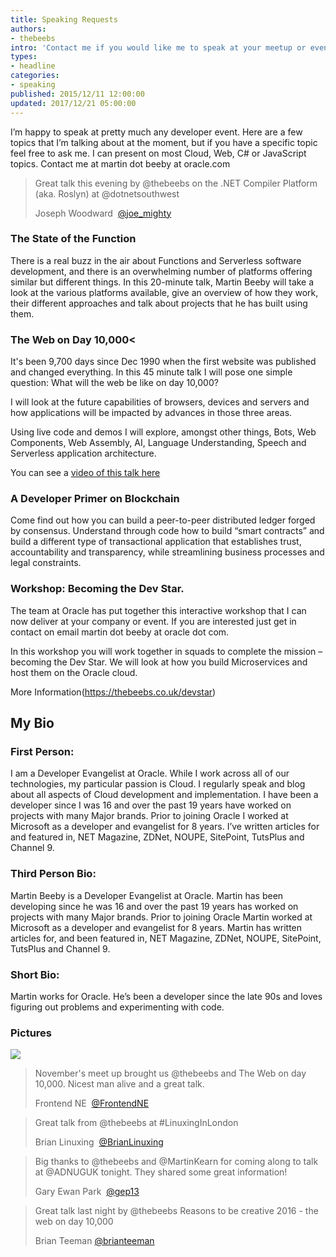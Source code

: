 ```yaml
---
title: Speaking Requests
authors:
- thebeebs
intro: 'Contact me if you would like me to speak at your meetup or event'
types:
- headline
categories:
- speaking
published: 2015/12/11 12:00:00
updated: 2017/12/21 05:00:00
---
```


I’m happy to speak at pretty much any developer event. Here are a few topics that I’m talking about at the moment, 
but if you have a specific topic feel free to ask me. I can present on most Cloud, Web, C# or JavaScript topics. Contact me at martin dot beeby at oracle.com

> Great talk this evening by @thebeebs on the .NET Compiler Platform (aka. Roslyn) at @dotnetsouthwest
> 
> Joseph Woodward 
> [@joe_mighty](https://twitter.com/joe_mighty/status/831253112488878081)


### The State of the Function
  
There is a real buzz in the air about Functions and Serverless software development, and there is an overwhelming number of platforms offering similar but different things. In this 20-minute talk, Martin Beeby will take a look at the various platforms available, give an overview of how they work, their different approaches and talk about projects that he has built using them. 
  
### The Web on Day 10,000<

It's been 9,700 days since Dec 1990 when the first website was published and changed everything. In this 45 minute talk I will pose one simple question: What will the web be like on day 10,000?

I will look at the future capabilities of browsers, devices and servers and how applications will be impacted by advances in those three areas.

Using live code and demos I will explore, amongst other things, Bots, Web Components, Web Assembly, AI, Language Understanding, Speech and Serverless application architecture.

You can see a <a href="https://www.youtube.com/watch?v=hgcrKRgFpn4">video of this talk here</a>
 
### A Developer Primer on Blockchain
Come find out how you can build a peer-to-peer distributed ledger forged by consensus. Understand through code how to build “smart contracts” and build a different type of transactional application that establishes trust, accountability and transparency, while streamlining business processes and legal constraints.
  
### Workshop: Becoming the Dev Star.
The team at Oracle has put together this interactive workshop that I can now deliver at your company or event. If you are interested just get in contact on email martin dot beeby at oracle dot com.

In this workshop you will work together in squads to complete the mission – becoming the Dev Star. We will look at how you build Microservices and host them on the Oracle cloud.

More Information(https://thebeebs.co.uk/devstar)

## My Bio

### First Person:
I am a Developer Evangelist at Oracle. While I work across all of our technologies, my particular passion is Cloud. I regularly speak and blog about all aspects of Cloud development and implementation. I have been a developer since I was 16 and over the past 19 years have worked on projects with many Major brands. Prior to joining Oracle I worked at Microsoft as a developer and evangelist for 8 years. I’ve written articles for and featured in, NET Magazine, ZDNet, NOUPE, SitePoint, TutsPlus and Channel 9.

### Third Person Bio:
Martin Beeby is a Developer Evangelist at Oracle. Martin has been developing since he was 16 and over the past 19 years has worked on projects with many Major brands. Prior to joining Oracle Martin worked at Microsoft as a developer and evangelist for 8 years. Martin has written articles for, and been featured in, NET Magazine, ZDNet, NOUPE, SitePoint, TutsPlus and Channel 9.

### Short Bio:
Martin works for Oracle. He’s been a developer since the late 90s and loves figuring out problems and experimenting with code.

### Pictures
<a href="https://thebeebs.azureedge.net/speaking-profile.jpg">
<img src="https://thebeebs.azureedge.net/speaking-profile.jpg" style="max-width:100%;" />
</a>

> November's meet up brought us @thebeebs and The Web on day 10,000. Nicest man alive and a great talk. 
> 
> Frontend NE 
> [@FrontendNE](https://twitter.com/FrontendNE/status/799205507722543104)

> Great talk from @thebeebs at #LinuxingInLondon
> 
> Brian Linuxing 
> [@BrianLinuxing](https://twitter.com/BrianLinuxing/status/865261746579222528)

> Big thanks to @thebeebs and @MartinKearn for coming along to talk at @ADNUGUK tonight. They shared some great information!
>
> Gary Ewan Park 
> [@gep13](https://twitter.com/gep13/status/845039417920307200)

> Great talk last night by @thebeebs Reasons to be creative 2016 - the web on day 10,000 
> 
> Brian Teeman
> [@brianteeman](https://twitter.com/brianteeman/status/830032940834906112)
